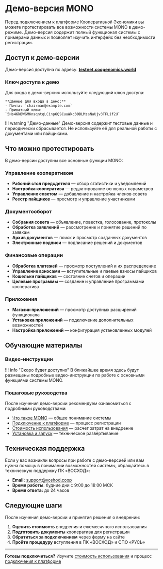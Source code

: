 # Демо-версия MONO

Перед подключением к платформе Кооперативной Экономики вы можете протестировать все возможности системы MONO в демо-режиме. Демо-версия содержит полный функционал системы с примерами данных и позволяет изучить интерфейс без необходимости регистрации.

## Доступ к демо-версии

Демо-версия доступна по адресу: **[testnet.coopenomics.world](https://testnet.coopenomics.world)**

### Ключ доступа к демо

Для входа в демо-версию используйте следующий ключ доступа:

```
**Данные для входа в демо:**
- Почта: `chairman@example.com`
- Приватный ключ: `5Hs46kBWGMKnsqntqLCinp6QSCuuWkc39DLMzaNaUjv3TFLif2U`

```

!!! warning "Демо-данные"
    Демо-версия содержит тестовые данные и периодически сбрасывается. Не используйте её для реальной работы с документами или пайщиками.

## Что можно протестировать

В демо-версии доступны все основные функции MONO:

### Управление кооперативом
- **Рабочий стол предсдетеля** — обзор статистики и уведомлений
- **Настройка кооператива** — редактирование основных параметров
- **Управление советом** — добавление и настройка членов совета
- **Реестр пайщиков** — просмотр и управление участниками

### Документооборот
- **Собрания совета** — объявление, повестка, голосование, протоколы
- **Обработка заявлений** — рассмотрение и принятие решений по заявкам
- **Архив документов** — поиск и просмотр созданных документов
- **Электронные подписи** — подписание решений и документов

### Финансовые операции
- **Обработка платежей** — просмотр поступлений и их распределение
- **Управление взносами** — вступительные и паевые взносы пайщиков
- **Кошельки пайщиков** — состояние счетов и операции
- **Целевые программы** — создание и управление программами кооператива

### Приложения
- **Магазин приложений** — просмотр доступных расширений функционала
- **Установка приложений** — подключение дополнительных возможностей
- **Настройка приложений** — конфигурация установленных модулей

## Обучающие материалы

### Видео-инструкции

!!! info "Скоро будет доступно"
    В ближайшее время здесь будут размещены подробные видео-инструкции по работе с основными функциями системы MONO.

### Пошаговые руководства

После изучения демо-версии рекомендуем ознакомиться с подробными руководствами:

- [Что такое MONO](what-is-mono.md) — общее понимание системы
- [Подключение к платформе](platform-connection.md) — процесс регистрации
- [Стоимость использования](pricing.md) — расчет затрат на внедрение
- [Установка и запуск](installation.md) — техническое развёртывание

## Техническая поддержка

Если у вас возникли вопросы при работе с демо-версией или вам нужна помощь в понимании возможностей системы, обращайтесь в техническую поддержку ПК «ВОСХОД»:

- **Email:** support@voshod.coop
- **Время работы:** будние дни с 9:00 до 18:00 МСК
- **Время ответа:** до 24 часов

## Следующие шаги

После изучения демо-версии и принятия решения о внедрении:

1. **Оценить стоимость** внедрения и ежемесячного использования
2. **Подготовить документы** кооператива для регистрации
3. **Обратиться за подключением** через форму на сайте
4. **Пройти процедуру** вступления в ПК «ВОСХОД» и СПО «РУСЬ»

---

**Готовы подключиться?** Изучите [стоимость использования](pricing.md) и процесс [подключения к платформе](platform-connection.md) 